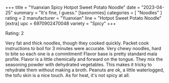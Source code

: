 +++
title = "Yuanxian Spicy Hotpot Sweet Potato Noodle"
date = "2023-04-25"
summary = "It's fine, I guess."
[taxonomies]
categories = [ "Noodles" ]
rating = 2
manufacturer = "Yuanxian"
line = "Hotpot Sweet Potato Noodle"
[extra]
upc = 6970902470048
variety = "Spicy"
+++

Rating: 2

Very fat and thick noodles, though they cooked quickly.
Packet cook instructions to boil for 3 minutes were accurate.
Very chewy noodles, hard to bite so each one is a commitment!
Flavor base is pretty standard mala profile.
Flavor is a little chemically and forward on the tongue.
They mix the seasoning powder with dehydrated vegetables.
This makes it tricky to rehydrate them without making a broth.
Peanuts are ok, a little waterlogged, the tofu skin is a nice touch.
As for heat, it's not spicy at all.
